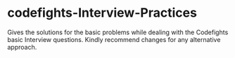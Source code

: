 # codefights-Interview-Practices

Gives the solutions for the basic problems while dealing with the Codefights basic Interview questions. Kindly recommend changes for any alternative approach.
